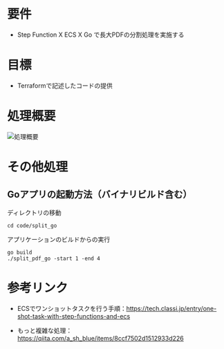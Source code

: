 # 要件
- Step Function X ECS X Go で長大PDFの分割処理を実施する

# 目標
- Terraformで記述したコードの提供

# 処理概要
![処理概要](https://i.gyazo.com/431ef139b1108823c996cfab249b65e6.png)

# その他処理
## Goアプリの起動方法（バイナリビルド含む）
ディレクトリの移動
```
cd code/split_go
```

アプリケーションのビルドからの実行
```
go build
./split_pdf_go -start 1 -end 4
```

# 参考リンク
- ECSでワンショットタスクを行う手順：https://tech.classi.jp/entry/one-shot-task-with-step-functions-and-ecs

- もっと複雑な処理：
https://qiita.com/a_sh_blue/items/8ccf7502d1512933d226